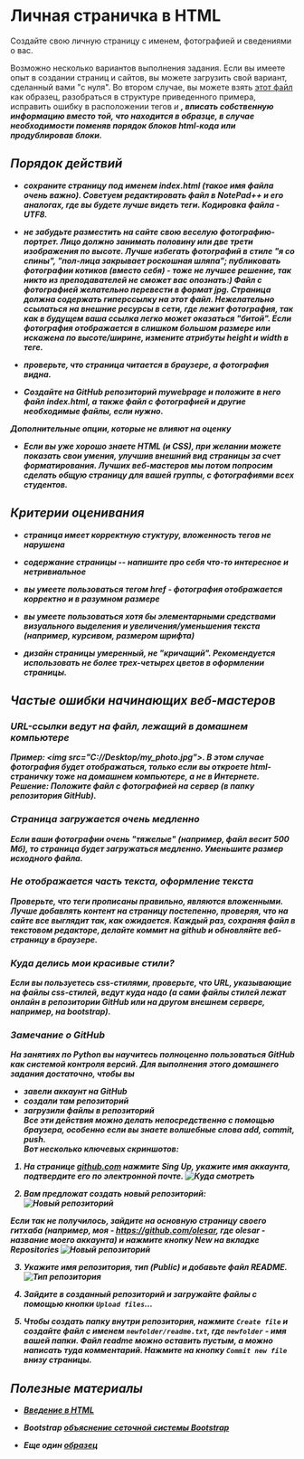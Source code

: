# Личная страничка в HTML

Создайте свою личную страницу с именем, фотографией и сведениями о вас. 

Возможно несколько вариантов выполнения задания. Если вы имеете опыт в создании страниц и сайтов, вы можете загрузить свой вариант, сделанный вами "с нуля". 
Во втором случае, вы можете взять [этот файл](https://raw.githubusercontent.com/olesar/lingdata/gh-pages/data/example-webpage.html) как образец, 
разобраться в структуре приведенного примера, исправить ошибку в расположении тегов <i> и <b>, вписать собственную информацию вместо той, что находится в образце, 
в случае необходимости поменяв порядок блоков html-кода или продублировав блоки. 


## Порядок действий

* сохраните страницу под именем **index.html** (такое имя файла очень важно). Советуем редактировать файл в NotePad++ и его аналогах, где вы будете лучше видеть теги. Кодировка файла - UTF8.  

* не забудьте разместить на сайте свою веселую **фотографию-портрет**. Лицо должно занимать половину или две трети изображения по высоте. Лучше избегать фотографий в стиле "я со спины", "пол-лица закрывает роскошная шляпа"; публиковать фотографии котиков (вместо себя) - тоже не лучшее решение, так никто из преподавателей не сможет вас опознать:) 
Файл с фотографией желательно перевести в формат jpg. Страница должна содержать гиперссылку на этот файл. Нежелательно ссылаться на внешние ресурсы в сети, где лежит фотография, так как в будущем ваша ссылка легко может оказаться "битой".
Если фотография отображается в слишком большом размере или искажена по высоте/ширине, измените атрибуты height и width в теге.

* проверьте, что страница читается в браузере, а фотография видна. 

* Создайте на GitHub репозиторий **mywebpage** и положите в него файл **index.html**, а также файл с фотографией и другие необходимые файлы, если нужно.  

**Дополнительные опции, которые не влияют на оценку**

* Если вы уже хорошо знаете HTML (и CSS), при желании можете показать свои умения, улучшив внешний вид страницы за счет форматирования. Лучших веб-мастеров мы потом попросим сделать общую страницу для вашей группы, с фотографиями всех студентов.


## Критерии оценивания

* страница имеет корректную стуктуру, вложенность тегов не нарушена   

* содержание страницы -- напишите про себя что-то интересное и нетривиальное

* вы умеете пользоваться тегом href - фотография отображается корректно и в разумном размере

* вы умеете пользоваться хотя бы элементарными средствами визуального выделения и увеличения/уменьшения текста (например, курсивом, размером шрифта)  

* дизайн страницы умеренный, не "кричащий". Рекомендуется использовать не более трех-четырех цветов в оформлении страницы.


## Частые ошибки начинающих веб-мастеров
### URL-ссылки ведут на файл, лежащий в домашнем компьютере
Пример: \<img src="C://Desktop/my_photo.jpg"\>. В этом случае фотография будет отображаться, только если вы откроете html-страничку тоже на домашнем компьютере, а не в Интернете.
Решение: Положите файл с фотографией на сервер (в папку репозитория GitHub).

### Страница загружается очень медленно
Если ваши фотографии очень "тяжелые" (например, файл весит 500 Мб), то страница будет загружаться медленно. Уменьшите размер исходного файла. 

### Не отображается часть текста, оформление текста
Проверьте, что теги прописаны правильно, являются вложенными. Лучше добавлять контент на страницу постепенно, проверяя, что на сайте все выглядит так, как ожидается. Каждый раз, сохраняя файл в текстовом редакторе, делайте коммит на github и обновляйте веб-страницу в браузере.

### Куда делись мои красивые стили?
Если вы пользуетесь css-стилями, проверьте, что URL, указывающие на файлы css-стилей, ведут куда надо (а сами файлы стилей лежат онлайн в репозитории GitHub или на другом внешнем сервере, например, на bootstrap).  

### Замечание о GitHub   
На занятиях по Python вы научитесь полноценно пользоваться GitHub как системой контроля версий. Для выполнения этого домашнего задания достаточно, чтобы вы  
* завели аккаунт на GitHub  
* создали там репозиторий  
* загрузили файлы в репозиторий  
Все эти действия можно делать непосредственно с помощью браузера, особенно если вы знаете волшебные слова add, commit, push.  
Вот несколько ключевых скриншотов:  
1. На странице [github.com](https://github.com/) нажмите Sing Up, укажите имя аккаунта, подтвердите его по электронной почте.
![Куда смотреть](fig/github-signup.png)

2. Вам предложат создать новый репозиторий:
![Новый репозиторий](fig/github_new_repo.png)

Если так не получилось, зайдите на основную страницу своего гитхаба (например, моя - https://github.com/olesar, где olesar - название моего аккаунта) и нажмите кнопку New на вкладке Repositories
![Новый репозиторий](fig/github_new_repo1.png)

3. Укажите имя репозитория, тип (Public) и добавьте файл README.
![Тип репозитория](fig/github_repo_type.png)

4. Зайдите в созданный репозиторий и загружайте файлы с помощью кнопки `Upload files`...

5. Чтобы создать папку внутри репозитория, нажмите `Create file` и создайте файл с именем `newfolder/readme.txt`, где `newfolder` - имя вашей папки. Файл readme можно оставить пустым, а можно написать туда комментарий. Нажмите на кнопку `Commit new file` внизу страницы.


## Полезные материалы

* [Введение в HTML](https://developer.mozilla.org/ru/docs/Learn/HTML/%D0%92%D0%B2%D0%B5%D0%B4%D0%B5%D0%BD%D0%B8%D0%B5_%D0%B2_HTML)  

* Bootstrap [объяснение сеточной системы Bootstrap](https://ktonanovenkogo.ru/html/bootstrap/setochnaya-sistema-bootstrap-3-primer-raboty-chast-2.html)

* Еще один [образец](https://nevmenandr.github.io/work-web-page-example/)
